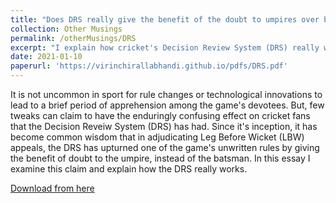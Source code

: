 ```yaml
---
title: "Does DRS really give the benefit of the doubt to umpires over batsmen when judging LBWs?"
collection: Other Musings
permalink: /otherMusings/DRS
excerpt: "I explain how cricket's Decision Review System (DRS) really works when adjudicating Leg Before Wicket (LBW) appeals."
date: 2021-01-10 
paperurl: 'https://virinchirallabhandi.github.io/pdfs/DRS.pdf'
---
```

It is not uncommon in sport for rule changes or technological innovations to lead to a brief period of apprehension among the game's devotees. But, few tweaks can claim to have the enduringly confusing effect on cricket fans that the Decision Reveiw System (DRS) has had. Since it's inception, it has become common wisdom that in adjudicating Leg Before Wicket (LBW) appeals, the DRS has upturned one of the game's unwritten rules by giving the benefit of doubt to the umpire, instead of the batsman. In this essay I examine this claim and explain how the DRS really works.

[Download from here](http://virinchirallabhandi.github.io/pdfs/DRS.pdf)
